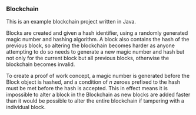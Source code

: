 ### Blockchain
This is an example blockchain project written in Java.

Blocks are created and given a hash identifier, using a randomly generated magic number and hashing algorithm.
A block also contains the hash of the previous block, so altering the blockchain becomes harder as anyone attempting to
do so needs to generate a new magic number and hash but not only for the current block but all previous blocks, 
otherwise the blockchain becomes invalid. 

To create a proof of work concept, a magic number is generated before the Block object is hashed, and a
condition of *n* zeroes prefixed to the hash must be met before the hash is accepted. This in effect means it is 
impossible to alter a block in the Blockchain as new blocks are added faster than it would be possible to alter the 
entire blockchain if tampering with a individual block.